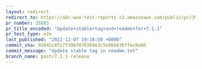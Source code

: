 ```yaml
---
layout: redirect
redirect_to: https://a8c-woo-test-reports.s3.amazonaws.com/public/pr/35883/e2e/index.html
pr_number: 35883
pr_title_encoded: "Update+stable+tag+and+readme+for+7.1.1"
pr_test_type: e2e
last_published: "2022-12-07 19:16:59 +0000"
commit_sha: 92645c0f27f39bf0793b9e3c5e9bbb36ffec0ab0
commit_message: "Update stable tag in readme.txt"
branch_name: post/7.1.1-release
---
```

